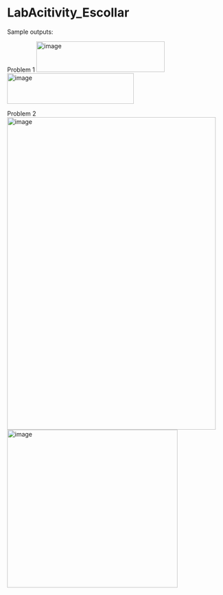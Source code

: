 # LabAcitivity_Escollar

Sample outputs:

Problem 1
<img width="299" height="71" alt="image" src="https://github.com/user-attachments/assets/0d8fda1b-7dac-4d41-8de2-d13786296ee9" />
<img width="295" height="71" alt="image" src="https://github.com/user-attachments/assets/0fa1a093-8adf-4d56-85cc-9089b7866fea" />

Problem 2
<img width="486" height="726" alt="image" src="https://github.com/user-attachments/assets/479c12d1-dc47-4505-ad7c-48df63f7705b" />
<img width="397" height="367" alt="image" src="https://github.com/user-attachments/assets/7b2c9725-f045-46f9-b119-54d1e0cc4942" />
